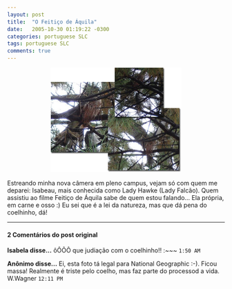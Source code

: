 ```yaml
---
layout: post
title:  "O Feitiço de Áquila"
date:   2005-10-30 01:19:22 -0300
categories: portuguese SLC
tags: portuguese SLC
comments: true
---
```


<center><img class="post-image" src="/images/ladyhawke-blog.jpg" width="60%"></center>

Estreando minha nova câmera em pleno campus, vejam só com quem me deparei: Isabeau, mais conhecida como Lady Hawke (Lady Falcão). Quem assistiu ao filme Feitiço de Áquila sabe de quem estou falando... Ela própria, em carne e osso :) Eu sei que é a lei da natureza, mas que dá pena do coelhinho, dá!

---

#### 2 Comentários do post original

**Isabela disse...**
ôÔÕÔ
que judiação com o coelhinho!!
:~~~ `1:50 AM`  
 
**Anônimo disse...**
Ei, esta foto tá legal para National Geographic :-). Ficou massa! Realmente é triste pelo coelho, mas faz parte do processod a vida. W.Wagner `12:11 PM`  